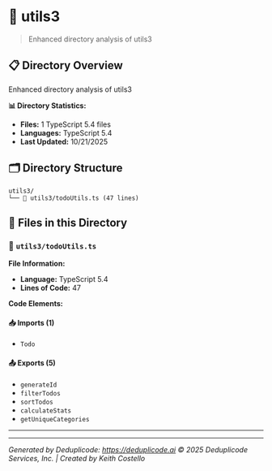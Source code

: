 # 📁 utils3

> Enhanced directory analysis of utils3

## 📋 Directory Overview

Enhanced directory analysis of utils3

**📊 Directory Statistics:**
- **Files:** 1 TypeScript 5.4 files
- **Languages:** TypeScript 5.4
- **Last Updated:** 10/21/2025

## 🗂 Directory Structure

```
utils3/
└── 📄 utils3/todoUtils.ts (47 lines)
```

## 🎯 Files in this Directory

### 📄 `utils3/todoUtils.ts`
**File Information:**
- **Language:** TypeScript 5.4
- **Lines of Code:** 47

**Code Elements:**

#### 📥 Imports (1)
- `Todo`

#### 📤 Exports (5)
- `generateId`
- `filterTodos`
- `sortTodos`
- `calculateStats`
- `getUniqueCategories`

---

---

*Generated by Deduplicode: https://deduplicode.ai*
*© 2025 Deduplicode Services, Inc. | Created by Keith Costello*
